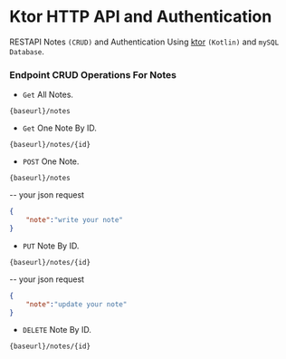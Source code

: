 # Ktor HTTP API and Authentication
RESTAPI Notes `(CRUD)` and Authentication Using [ktor](https://ktor.io/) `(Kotlin)` and `mySQL Database`.


### Endpoint CRUD Operations For Notes

- `Get` All Notes.
  
```
{baseurl}/notes
```

- `Get` One Note By ID.
  
```
{baseurl}/notes/{id}
```

- `POST` One Note.
  
```
{baseurl}/notes
```
  -- your json request
```JSON
{
    "note":"write your note"
}
```

- `PUT` Note By ID.
  
```
{baseurl}/notes/{id}
```
  -- your json request
```JSON
{
    "note":"update your note"
}
```

- `DELETE` Note By ID.
  
```
{baseurl}/notes/{id}
```


